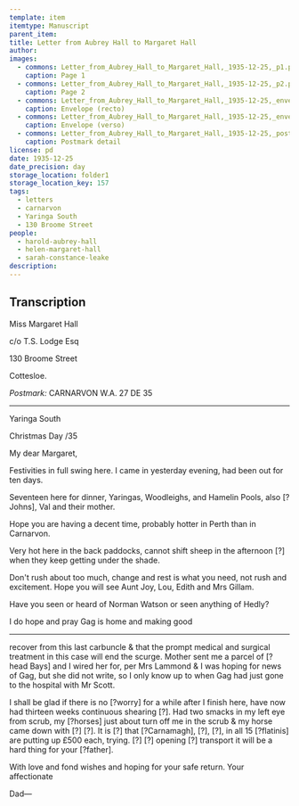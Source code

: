 ```yaml
---
template: item
itemtype: Manuscript
parent_item: 
title: Letter from Aubrey Hall to Margaret Hall
author: 
images:
  - commons: Letter_from_Aubrey_Hall_to_Margaret_Hall,_1935-12-25,_p1.png
    caption: Page 1
  - commons: Letter_from_Aubrey_Hall_to_Margaret_Hall,_1935-12-25,_p2.png
    caption: Page 2
  - commons: Letter_from_Aubrey_Hall_to_Margaret_Hall,_1935-12-25,_envelope_front.png
    caption: Envelope (recto)
  - commons: Letter_from_Aubrey_Hall_to_Margaret_Hall,_1935-12-25,_envelope_back.png
    caption: Envelope (verso)
  - commons: Letter_from_Aubrey_Hall_to_Margaret_Hall,_1935-12-25,_postmark.png
    caption: Postmark detail
license: pd
date: 1935-12-25
date_precision: day
storage_location: folder1
storage_location_key: 157
tags:
  - letters
  - carnarvon
  - Yaringa South
  - 130 Broome Street
people:
  - harold-aubrey-hall
  - helen-margaret-hall
  - sarah-constance-leake
description: 
---
```


## Transcription

Miss Margaret Hall

c/o T.S. Lodge Esq

130 Broome Street

Cottesloe.

*Postmark:* CARNARVON W.A. 27 DE 35

***

Yaringa South

Christmas Day /35

My dear Margaret,

Festivities in full swing here. I came in yesterday evening, had been out for ten days.

Seventeen here for dinner, Yaringas, Woodleighs, and Hamelin Pools, also [?Johns], Val and their mother.

Hope you are having a decent time, probably hotter in Perth than in Carnarvon.

Very hot here in the back paddocks, cannot shift sheep in the afternoon [?] when
they keep getting under the shade.

Don't rush about too much, change and rest is what you need, not rush and excitement. Hope you will see Aunt Joy, Lou, Edith and Mrs Gillam.

Have you seen or heard of Norman Watson or seen anything of Hedly?

I do hope and pray Gag is home and making good

***

recover from this last carbuncle & that the prompt medical and surgical treatment in this case will end the scurge.
Mother sent me a parcel of [?head Bays] and I wired her for, per Mrs Lammond &
I was hoping for news of Gag, but she did not write, so I only know up to when Gag had
just gone to the hospital with Mr Scott.

I shall be glad if there is no [?worry] for a while after I finish here, have now had thirteen
weeks continuous shearing [?]. Had two smacks in my left eye from scrub, my [?horses]
just about turn off me in the scrub & my horse came down with [?] [?]. It is [?] that [?Carnamagh], [?], [?],
in all 15 [?flatinis] are putting up £500 each, trying. [?] [?] opening [?] transport it will be a hard thing for your [?father].

With love and fond wishes and hoping for your safe return. Your affectionate

Dad—

